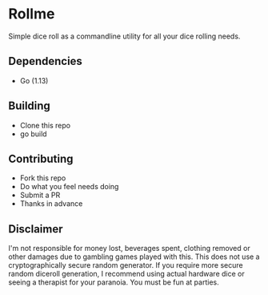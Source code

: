 # Rollme

Simple dice roll as a commandline utility for all your dice rolling needs. 

## Dependencies

* Go (1.13)

## Building

* Clone this repo
* go build

## Contributing

* Fork this repo
* Do what you feel needs doing
* Submit a PR
* Thanks in advance

## Disclaimer

I'm not responsible for money lost, beverages spent, clothing removed or other damages due to gambling games played with this. This does not use a cryptographically secure random generator. If you require more secure random diceroll generation, I recommend using actual hardware dice or seeing a therapist for your paranoia. You must be fun at parties. 